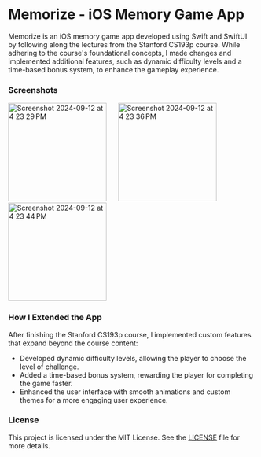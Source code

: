 # Memorize - iOS Memory Game App
Memorize is an iOS memory game app developed using Swift and SwiftUI by following along the lectures from the Stanford CS193p course. 
While adhering to the course's foundational concepts, I made changes and implemented additional features, such as dynamic difficulty levels and a time-based bonus system, 
to enhance the gameplay experience.

### Screenshots
<img width="200" alt="Screenshot 2024-09-12 at 4 23 29 PM" src="https://github.com/user-attachments/assets/2086b2f8-7dc9-4b70-86e2-7f406c63197c"> &nbsp;&nbsp;&nbsp;&nbsp;
<img width="200" alt="Screenshot 2024-09-12 at 4 23 36 PM" src="https://github.com/user-attachments/assets/a0a06b27-a7f0-48fc-aed9-95359c2f73fd"> &nbsp;&nbsp;&nbsp;&nbsp;
<img width="200" alt="Screenshot 2024-09-12 at 4 23 44 PM" src="https://github.com/user-attachments/assets/b13d2891-f7a9-48c7-9693-a0fed161707f">

### How I Extended the App
After finishing the Stanford CS193p course, I implemented custom features that expand beyond the course content:
* Developed dynamic difficulty levels, allowing the player to choose the level of challenge.
* Added a time-based bonus system, rewarding the player for completing the game faster.
* Enhanced the user interface with smooth animations and custom themes for a more engaging user experience.

### License
This project is licensed under the MIT License. See the [LICENSE](LICENSE.md) file for more details.
